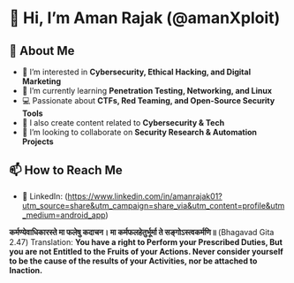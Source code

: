 # 👋 Hi, I’m Aman Rajak (@amanXploit)

## 🚀 About Me  
- 👀 I’m interested in **Cybersecurity, Ethical Hacking, and Digital Marketing**
- 🌱 I’m currently learning **Penetration Testing, Networking, and Linux**  
- 💻 Passionate about **CTFs, Red Teaming, and Open-Source Security Tools**  
- 🎥 I also create content related to **Cybersecurity & Tech**  
- 💞️ I’m looking to collaborate on **Security Research & Automation Projects**  

## 📫 How to Reach Me
- 🔗 LinkedIn: (https://www.linkedin.com/in/amanrajak01?utm_source=share&utm_campaign=share_via&utm_content=profile&utm_medium=android_app)  

**कर्मण्येवाधिकारस्ते मा फलेषु कदाचन। मा कर्मफलहेतुर्भूर्मा ते सङ्गोऽस्त्वकर्मणि॥** (Bhagavad Gita 2.47)
Translation:
**You have a right to Perform your Prescribed Duties, But you are not Entitled to the Fruits of your Actions. 
Never consider yourself to be the cause of the results of your Activities, nor be attached to Inaction.**

<!---
amanXploit/amanXploit is a ✨ special ✨ repository because its `README.md` (this file) appears on your GitHub profile.
You can click the Preview link to take a look at your changes.
--->
